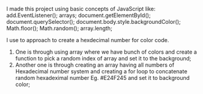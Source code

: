 I made this project using basic concepts of JavaScript like:
add.EventListener();
arrays;
document.getElementById();
document.querySelector();
document.body.style.backgroundColor();
Math.floor();
Math.random();
array.length;

I use to approach to create a hexdecimal number for color code.
1. One is through using array where we have bunch of colors and create a function to pick a random index
  of array and set it to the  background;
2. Another one is through creating  an array having all numbers of Hexadecimal number system and creating
  a for loop to concatenate random hexadeximal number Eg. #E24F245 and set it to background color;
